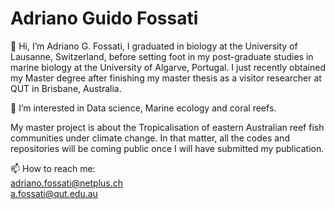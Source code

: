 # Adriano Guido Fossati

👋 Hi, I’m Adriano G. Fossati, I graduated in biology at the University of Lausanne, Switzerland, before setting foot in my post-graduate studies in marine biology at the University of Algarve, Portugal. 
I just recently obtained my Master degree after finishing my master thesis as a visitor researcher at QUT in Brisbane, Australia. 

👀 I’m interested in Data science, Marine ecology and coral reefs. 

My master project is about the Tropicalisation of eastern Australian reef fish communities under climate change. In that matter, all the codes and repositories will be coming public once I will have submitted my publication. 

📫 How to reach me:  
adriano.fossati@netplus.ch   
a.fossati@qut.edu.au

<!---
AdrianoGuidoF/AdrianoGuidoF is a ✨ special ✨ repository because its `README.md` (this file) appears on your GitHub profile.
You can click the Preview link to take a look at your changes.
--->

